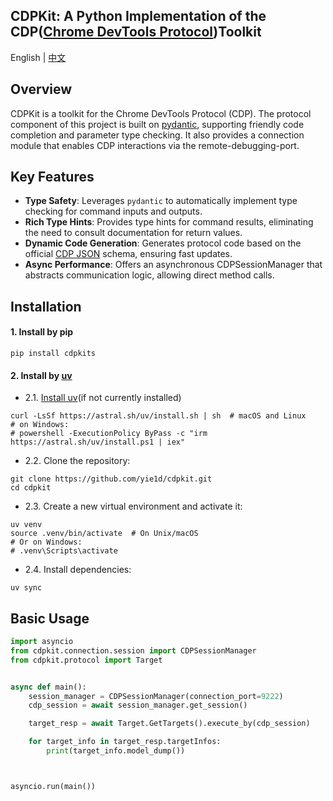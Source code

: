 ## CDPKit: A Python Implementation of the CDP([Chrome DevTools Protocol](https://github.com/ChromeDevTools/devtools-protocol/tree/master/json))Toolkit

English  | [中文](doc/README_cn.md) 

## Overview

CDPKit is a toolkit for the Chrome DevTools Protocol (CDP). The protocol component of this project is built on [pydantic](https://github.com/pydantic/pydantic), supporting friendly code completion and parameter type checking. It also provides a connection module that enables CDP interactions via the remote-debugging-port.

## Key Features  
- **Type Safety**: Leverages `pydantic` to automatically implement type checking for command inputs and outputs.
- **Rich Type Hints**: Provides type hints for command results, eliminating the need to consult documentation for return values.
- **Dynamic Code Generation**: Generates protocol code based on the official [CDP JSON](https://github.com/ChromeDevTools/devtools-protocol/tree/master/json) schema, ensuring fast updates.
- **Async Performance**: Offers an asynchronous CDPSessionManager that abstracts communication logic, allowing direct method calls.

## Installation
#### 1. Install by pip
```shell
pip install cdpkits
```

#### 2. Install by [uv](https://github.com/astral-sh/uv)
- 2.1. [Install uv](https://docs.astral.sh/uv/getting-started/installation/)(if not currently installed)
```shell
curl -LsSf https://astral.sh/uv/install.sh | sh  # macOS and Linux
# on Windows:
# powershell -ExecutionPolicy ByPass -c "irm https://astral.sh/uv/install.ps1 | iex"
```
- 2.2. Clone the repository:
```shell
git clone https://github.com/yie1d/cdpkit.git  
cd cdpkit
```
- 2.3. Create a new virtual environment and activate it:
```shell
uv venv
source .venv/bin/activate  # On Unix/macOS
# Or on Windows:
# .venv\Scripts\activate
```
- 2.4. Install dependencies:
```shell
uv sync
```

## Basic Usage

```python
import asyncio
from cdpkit.connection.session import CDPSessionManager
from cdpkit.protocol import Target


async def main():
    session_manager = CDPSessionManager(connection_port=9222)
    cdp_session = await session_manager.get_session()

    target_resp = await Target.GetTargets().execute_by(cdp_session)

    for target_info in target_resp.targetInfos:
        print(target_info.model_dump())



asyncio.run(main())

```